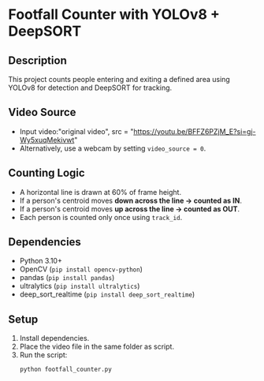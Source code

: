 # Footfall Counter with YOLOv8 + DeepSORT

## Description
This project counts people entering and exiting a defined area using YOLOv8 for detection and DeepSORT for tracking.

## Video Source
- Input video:"original video", src = "https://youtu.be/BFFZ6PZjM_E?si=gj-Wy5xuqMekivwt"
- Alternatively, use a webcam by setting `video_source = 0`.

## Counting Logic
- A horizontal line is drawn at 60% of frame height.
- If a person's centroid moves **down across the line → counted as IN**.
- If a person's centroid moves **up across the line → counted as OUT**.
- Each person is counted only once using `track_id`.

## Dependencies
- Python 3.10+
- OpenCV (`pip install opencv-python`)
- pandas (`pip install pandas`)
- ultralytics (`pip install ultralytics`)
- deep_sort_realtime (`pip install deep_sort_realtime`)

## Setup
1. Install dependencies.
2. Place the video file in the same folder as script.
3. Run the script:
   ```bash
   python footfall_counter.py
